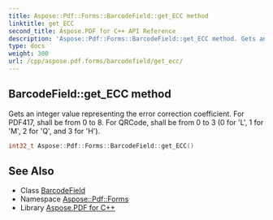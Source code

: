```yaml
---
title: Aspose::Pdf::Forms::BarcodeField::get_ECC method
linktitle: get_ECC
second_title: Aspose.PDF for C++ API Reference
description: 'Aspose::Pdf::Forms::BarcodeField::get_ECC method. Gets an integer value representing the error correction coefficient. For PDF417, shall be from 0 to 8. For QRCode, shall be from 0 to 3 (0 for ''L'', 1 for ''M'', 2 for ''Q'', and 3 for ''H'') in C++.'
type: docs
weight: 300
url: /cpp/aspose.pdf.forms/barcodefield/get_ecc/
---
```

## BarcodeField::get_ECC method


Gets an integer value representing the error correction coefficient. For PDF417, shall be from 0 to 8. For QRCode, shall be from 0 to 3 (0 for 'L', 1 for 'M', 2 for 'Q', and 3 for 'H').

```cpp
int32_t Aspose::Pdf::Forms::BarcodeField::get_ECC()
```

## See Also

* Class [BarcodeField](../)
* Namespace [Aspose::Pdf::Forms](../../)
* Library [Aspose.PDF for C++](../../../)
